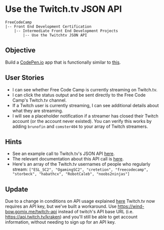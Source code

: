 # Use the Twitch.tv JSON API
```
FreeCodeCamp
|-- Front End Development Certification
    |-- Intermediate Front End Development Projects
        |-- Use the Twitchtv JSON API
```

## Objective
Build a [CodePen.io](https://codepen.io/) app that is functionally similar to [this](https://codepen.io/FreeCodeCamp/full/Myvqmo/).

## User Stories
* I can see whether Free Code Camp is currently streaming on Twitch.tv.
* I can click the status output and be sent directly to the Free Code Camp's Twitch.tv channel.
* If a Twitch user is currently streaming, I can see additional details about what they are streaming.
* I will see a placeholder notification if a streamer has closed their Twitch account (or the account never existed). You can verify this works by adding `brunofin` and `comster404` to your array of Twitch streamers.

## Hints
* See an example call to Twitch.tv's JSON API [here](https://github.com/FreeCodeCamp/FreeCodeCamp/wiki/Front-End-Project-Use-Twitchtv-JSON-API).
* The relevant documentation about this API call is [here](https://github.com/justintv/Twitch-API/blob/master/v3_resources/streams.md#get-streamschannel).
* Here's an array of the Twitch.tv usernames of people who regularly stream: `["ESL_SC2", "OgamingSC2", "cretetion", "freecodecamp", "storbeck", "habathcx", "RobotCaleb", "noobs2ninjas"]`

## Update
Due to a change in conditions on API usage explained [here](https://blog.twitch.tv/client-id-required-for-kraken-api-calls-afbb8e95f843#.f8hipkht1) Twitch.tv now requires an API key, but we've built a workaround. Use https://wind-bow.gomix.me/twitch-api instead of twitch's API base URL (i.e. https://api.twitch.tv/kraken) and you'll still be able to get account information, without needing to sign up for an API key.
